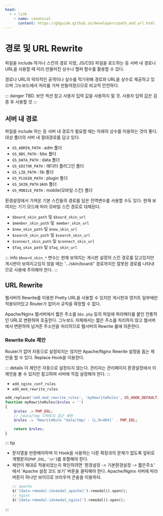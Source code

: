 ```yaml
---
head:
  - - link
    - name: canonical
      content: https://g5guide.github.io/developers/path_and_url.html
---
```

# 경로 및 URL Rewrite

파일을 include 하거나 스킨의 경로 지정, JS/CSS 파일을 로드하는 등 서버 내 경로나 URL을 사용할 때 미리 만들어진 상수나 헬퍼 함수를 활용할 수 있다.

경로나 URL의 악의적인 공격이나 실수를 막기위해 경로와 URL을 상수로 제공하고 있으며 그누보드에서 처리를 거쳐 만들어졌으므로 비교적 안전하다.

::: danger
TBD.
보안 섹션 참고
사용자 입력 값을 사용하지 말 것. 사용자 입력 값은 검증 후 사용할 것
:::

## 서버 내 경로

파일을 include 하는 등 서버 내 경로가 필요할 때는 아래의 상수를 이용하는 것이 좋다. 대상 폴더의 서버 내 절대경로를 담고 있다.

- `G5_ADMIN_PATH` : adm 폴더
- `G5_BBS_PATH` : bbs 폴더
- `G5_DATA_PATH` : data 폴더
- `G5_EDITOR_PATH` : 에디터 플러그인 폴더
- `G5_LIB_PATH` : lib 폴더
- `G5_PLUGIN_PATH` : plugin 폴더
- `G5_SKIN_PATH` skin 폴더
- `G5_MOBILE_PATH` : mobile(모바일 스킨) 폴더

환경설정에서 가져온 기본 스킨들의 경로를 담은 전역변수를 사용할 수도 있다. 현재 보여지는 기기 모드에 따라 모바일 스킨 경로로 대체된다.

- `$board_skin_path` 및 `$board_skin_url`
- `$member_skin_path` 및` member_skin_url`
- `$new_skin_path` 및 `$new_skin_url`
- `$search_skin_path` 및 `$search_skin_url`
- `$connect_skin_path` 및 `$connect_skin_url`
- `$faq_skin_path` 및 `$faq_skin_url`

::: info
`$board_skin_*` 변수는 현재 보여지는 게시판 설정의 스킨 경로를 담고있지만 게시판이 보여지고있지 않을 때는 '.../skin/board/' 경로까지인 잘못된 경로를 나타내므로 사용에 주의해야 한다.
:::

## URL Rewrite

웹서버의 Rewrite를 이용한 Pretty URL을 사용할 수 있지만 게시판과 영카트 일부에만 적용되어있고 Router가 없어서 규칙을 확장할 수 없다.

Apache/Nginx 웹서버에서 짧은 주소를 `bbs.php` 등의 파일에 파라메터를 붙인 전통적인 URL로 변환하여 호출한다. 그누보드 자체에서는 짧은 주소를 처리하지 않고 웹서버에서 변환하여 넘겨준 주소만을 처리하므로 웹서버의 Rewrite 룰에 의존한다.

### Rewrite Rule 제안

Router가 없어 자동으로 설정되지는 않지만 Apache/Nginx Rewrite 설정을 돕는 제안을 할 수 있다. Replace Hook을 이용한다.

::: details
이 제안은 자동으로 설정되지 않는다. 관리자는 관리페이지 환경설정에서 이 제안을 볼 수 있지만 참고하여 서버에 직접 설정해야 한다.
:::

- `add_nginx_conf_rules`
- `add_mod_rewrite_rules`

```php
add_replace('add_mod_rewrite_rules', 'myRewriteRules', G5_HOOK_DEFAULT_PRIORITY, 1);
function myRewriteRules($rules = '')
{
    $rules .= PHP_EOL;
    // /data/tmp 디렉토리 접근 제한
    $rules .= 'RewriteRule ^data/tmp/ - [L,R=404]' . PHP_EOL;

    return $rules;
}
```

::: tip
- 문자열을 반환해야하며 이 Hook을 사용하는 다른 확장과의 문제가 없도록 앞뒤로 개행문자(`PHP_EOL`, `'\n'`)를 포함해야 한다.
- 제안이 제대로 적용되었는지 확인하려면 '환경설정 -> 기본환경설정 -> 짧은주소' 에서 'Apache 설정 코드 보기' 버튼을 클릭해야 한다. Apache/Nginx 서버에 따라 버튼이 하나만 보이므로 브라우저 콘솔을 이용하자.
    ```php
    // apache
    $('[data-remodal-id=modal_apache]').remodal().open();
    // nginx
    $('[data-remodal-id=modal_nginx]').remodal().open();
    ```
:::
